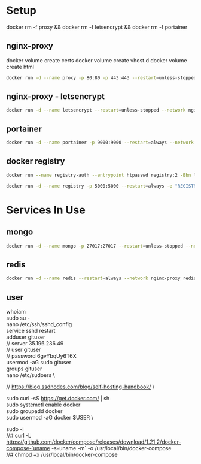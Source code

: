# Setup

docker rm -f proxy && docker rm -f letsencrypt && docker rm -f portainer

## nginx-proxy
docker volume create certs
docker volume create vhost.d
docker volume create html

``` sh
docker run -d --name proxy -p 80:80 -p 443:443 --restart=unless-stopped --network nginx-proxy -l com.github.jrcs.letsencrypt_nginx_proxy_companion.nginx_proxy=true -v /var/run/docker.sock:/tmp/docker.sock:ro -v certs:/etc/nginx/certs:rw -v vhost.d:/etc/nginx/vhost.d -v html:/usr/share/nginx/html -v `pwd`uploadsize.conf:/etc/nginx/conf.d/uploadsize.conf:ro jwilder/nginx-proxy
```

## nginx-proxy - letsencrypt
``` sh
docker run -d --name letsencrypt --restart=unless-stopped --network nginx-proxy -e NGINX_PROXY_CONTAINER=proxy -v /var/run/docker.sock:/var/run/docker.sock:ro --volumes-from proxy jrcs/letsencrypt-nginx-proxy-companion
```

## portainer
```sh
docker run -d --name portainer -p 9000:9000 --restart=always --network nginx-proxy -e VIRTUAL_HOST=docker.lennon.cloud -e LETSENCRYPT_HOST=docker.lennon.cloud -e LETSENCRYPT_EMAIL=lennonalvesdias@gmail.com -v `pwd`/portainer:/data -v /var/run/docker.sock:/var/run/docker.sock portainer/portainer
```

## docker registry
``` sh
docker run --name registry-auth --entrypoint htpasswd registry:2 -Bbn lennonalvesdias FSuIaRvZihN5mzpIyzA0 > auth/htpasswd
```
``` sh
docker run -d --name registry -p 5000:5000 --restart=always -e "REGISTRY_AUTH_HTPASSWD_PATH=/auth/htpasswd" --net nginx-proxy -e "REGISTRY_AUTH_HTPASSWD_REALM=Registry Realm" -e "REGISTRY_STORAGE_DELETE_ENABLED=true" -e "REGISTRY_AUTH=htpasswd" -e VIRTUAL_HOST=registry.lennon.cloud -e LETSENCRYPT_HOST=registry.lennon.cloud -e LETSENCRYPT_EMAIL=lennonalvesdias@gmail.com -v `pwd`/auth:/auth -v `pwd`/registry:/var/lib/registry registry:2
```

# Services In Use

## mongo
``` sh
docker run -d --name mongo -p 27017:27017 --restart=unless-stopped --network nginx-proxy -e MONGO_INITDB_ROOT_USERNAME=lennonalvesdias -e MONGO_INITDB_ROOT_PASSWORD=08TFYGCHKZ85Q3XQO0YQ684RMFJ7L9FC -e VIRTUAL_HOST=mongo.lennon.cloud -e LETSENCRYPT_HOST=mongo.lennon.cloud -e LETSENCRYPT_EMAIL=lennonalvesdias@gmail.com -v `pwd`/mongodata:/data/db mongo:3.6
```

## redis
``` sh
docker run -d --name redis --restart=always --network nginx-proxy redis:latest redis-server --appendonly yes
```

## user
whoiam \
sudo su - \
nano /etc/ssh/sshd_config \
service sshd restart \
adduser gituser \
// server 35.196.236.49 \
// user gituser \
// password 6gvYbqUy6T6X \
usermod -aG sudo gituser \
groups gituser \
nano /etc/sudoers \

// https://blog.ssdnodes.com/blog/self-hosting-handbook/ \

sudo curl -sS https://get.docker.com/ | sh \
sudo systemctl enable docker \
sudo groupadd docker \
sudo usermod -aG docker $USER \

sudo -i \
//# curl -L https://github.com/docker/compose/releases/download/1.21.2/docker-compose-`uname -s`-`uname -m` -o /usr/local/bin/docker-compose \
//# chmod +x /usr/local/bin/docker-compose
